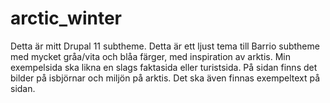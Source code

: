 # arctic_winter
Detta är mitt Drupal 11 subtheme. Detta är ett ljust tema till Barrio subtheme med mycket gråa/vita och blåa färger, med inspiration av arktis. Min exempelsida ska likna en slags faktasida eller turistsida. På sidan finns det bilder på isbjörnar och miljön på arktis. Det ska även finnas exempeltext på sidan.
